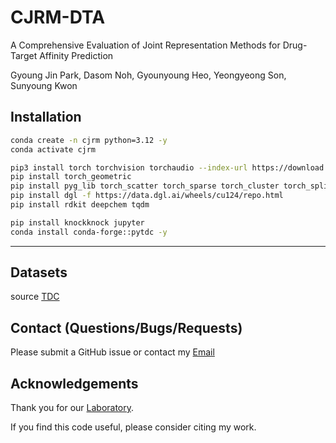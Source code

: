 # CJRM-DTA
A Comprehensive Evaluation of Joint Representation Methods for Drug-Target Affinity Prediction

Gyoung Jin Park, Dasom Noh, Gyounyoung Heo, Yeongyeong Son, Sunyoung Kwon

## Installation

```sh
conda create -n cjrm python=3.12 -y
conda activate cjrm

pip3 install torch torchvision torchaudio --index-url https://download.pytorch.org/whl/cu124
pip install torch_geometric
pip install pyg_lib torch_scatter torch_sparse torch_cluster torch_spline_conv -f https://data.pyg.org/whl/torch-2.4.0+cu124.html
pip install dgl -f https://data.dgl.ai/wheels/cu124/repo.html
pip install rdkit deepchem tqdm

pip install knockknock jupyter
conda install conda-forge::pytdc -y
```

---
## Datasets  <a name="datasets"></a>

source [TDC](https://tdcommons.ai/)

## Contact (Questions/Bugs/Requests)
Please submit a GitHub issue or contact my [Email](rudwls2717@pusan.ac.kr)

## Acknowledgements
Thank you for our [Laboratory](https://www.k-medai.com/).

If you find this code useful, please consider citing my work.